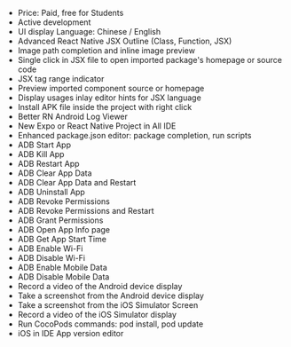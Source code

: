 

* Price: Paid, free for Students
* Active development
* UI display Language: Chinese / English
* Advanced React Native JSX Outline (Class, Function, JSX)
* Image path completion and inline image preview
* Single click in JSX file to open imported package's homepage or source code 
* JSX tag range indicator
* Preview imported component source or homepage
* Display usages inlay editor hints for JSX language
* Install APK file inside the project with right click
* Better RN Android Log Viewer
* New Expo or React Native Project in All IDE
* Enhanced package.json editor: package completion, run scripts
* ADB Start App
* ADB Kill App
* ADB Restart App
* ADB Clear App Data
* ADB Clear App Data and Restart
* ADB Uninstall App 
* ADB Revoke Permissions
* ADB Revoke Permissions and Restart
* ADB Grant Permissions 
* ADB Open App Info page
* ADB Get App Start Time
* ADB Enable Wi-Fi
* ADB Disable Wi-Fi 
* ADB Enable Mobile Data
* ADB Disable Mobile Data 
* Record a video of the Android device display
* Take a screenshot from the Android device display 
* Take a screenshot from the iOS Simulator Screen 
* Record a video of the iOS Simulator display 
* Run CocoPods commands: pod install, pod update
* iOS in IDE App version editor 

